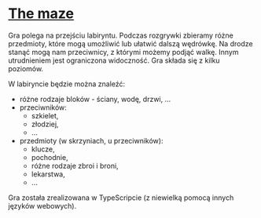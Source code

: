 # [The maze](https://adampsz.github.io/the-maze)

Gra polega na przejściu labiryntu.
Podczas rozgrywki zbieramy różne przedmioty, które mogą umożliwić lub ułatwić dalszą wędrówkę. Na drodze stanąć mogą nam przeciwnicy, z którymi możemy podjąć walkę. Innym utrudnieniem jest ograniczona widoczność. Gra składa się z kilku poziomów.

W labiryncie będzie można znaleźć:

- różne rodzaje bloków - ściany, wodę, drzwi, ...
- przeciwników:
  - szkielet,
  - złodziej,
  - ...
- przedmioty (w skrzyniach, u przeciwników):
  - klucze,
  - pochodnie,
  - różne rodzaje zbroi i broni,
  - lekarstwa,
  - ...

Gra została zrealizowana w TypeScripcie (z niewielką pomocą innych języków webowych).

<!-- Gra zachwyca piękną grafiką, niezwykle zajmującą i dynamiczną rozgrywką, pełnymi życia postaciami. --!>

